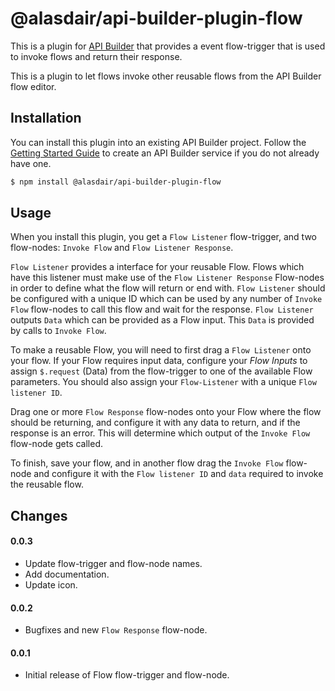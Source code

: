 # @alasdair/api-builder-plugin-flow

This is a plugin for [API Builder](https://docs.axway.com/bundle/API_Builder_4x_allOS_en/page/api_builder.html) that provides a event flow-trigger that is used to invoke flows and return their response.

This is a plugin to let flows invoke other reusable flows from the API Builder flow editor.

## Installation

You can install this plugin into an existing API Builder project.  Follow the [Getting Started Guide](https://docs.axway.com/bundle/API_Builder_4x_allOS_en/page/api_builder_getting_started_guide.html) to create an API Builder service if you do not already have one.

```bash
$ npm install @alasdair/api-builder-plugin-flow
```

## Usage

When you install this plugin, you get a `Flow Listener` flow-trigger, and two flow-nodes: `Invoke Flow` and `Flow Listener Response`. 

`Flow Listener` provides a interface for your reusable Flow. Flows which have this listener must make use of the `Flow Listener Response` Flow-nodes in order to define what the flow will return or end with.
`Flow Listener` should be configured with a unique ID which can be used by any number of `Invoke Flow` flow-nodes to call this flow and wait for the response.
`Flow Listener` outputs `Data` which can be provided as a Flow input. This `Data` is provided by calls to `Invoke Flow`.


To make a reusable Flow, you will need to first drag a `Flow Listener` onto your flow. If your Flow requires input data, configure your *Flow Inputs* to assign `$.request` (Data) from the flow-trigger to one of the available Flow parameters. You should also assign your `Flow-Listener` with a unique `Flow listener ID`.

Drag one or more `Flow Response` flow-nodes onto your Flow where the flow should be returning, and configure it with any data to return, and if the response is an error. This will determine which output of the `Invoke Flow` flow-node gets called.

To finish, save your flow, and in another flow drag the `Invoke Flow` flow-node and configure it with the `Flow listener ID` and `data` required to invoke the reusable flow. 

## Changes

#### 0.0.3
- Update flow-trigger and flow-node names.
- Add documentation.
- Update icon.

#### 0.0.2
- Bugfixes and new `Flow Response` flow-node.

#### 0.0.1
- Initial release of Flow flow-trigger and flow-node.
